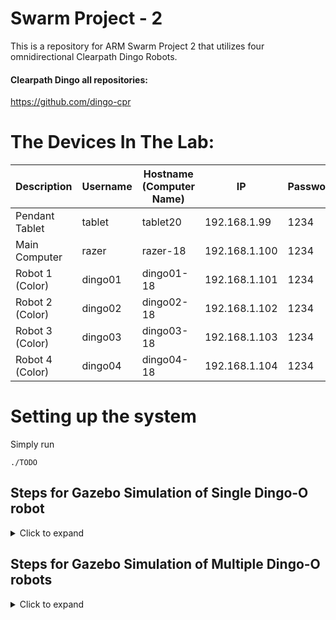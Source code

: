 # Swarm Project - 2
This is a repository for ARM Swarm Project 2 that utilizes four omnidirectional Clearpath Dingo Robots.

#### Clearpath Dingo all repositories:
https://github.com/dingo-cpr

# The Devices In The Lab:

| Description             | Username      | Hostname (Computer Name) | IP            | Password  | OS           | ROS     |
| ---                     | ---           | ---                      | ---           | ---       | ---          | ---     |
| Pendant Tablet          | tablet        | tablet20                 | 192.168.1.99  | 1234      | Ubuntu 20.04 | Noetic  |
| Main Computer           | razer         | razer-18                 | 192.168.1.100 | 1234      | Ubuntu 18.04 | Melodic |
| Robot 1 (Color)         | dingo01       | dingo01-18               | 192.168.1.101 | 1234      | Ubuntu 18.04 | Melodic |
| Robot 2 (Color)         | dingo02       | dingo02-18               | 192.168.1.102 | 1234      | Ubuntu 18.04 | Melodic |
| Robot 3 (Color)         | dingo03       | dingo03-18               | 192.168.1.103 | 1234      | Ubuntu 18.04 | Melodic |
| Robot 4 (Color)         | dingo04       | dingo04-18               | 192.168.1.104 | 1234      | Ubuntu 18.04 | Melodic |

# Setting up the system

Simply run
```
./TODO
```

## Steps for Gazebo Simulation of Single Dingo-O robot
<details> 
    <summary>Click to expand</summary>

(Reference: http://www.clearpathrobotics.com/assets/guides/melodic/dingo/simulation.html)

### Install some dependencies of Dingo Gazebo Simulation
```
sudo apt-get install ros-melodic-lms1xx # ROS driver for the SICK LMS1xx line of LIDARs.
sudo apt-get install ros-melodic-velodyne-simulator # Metapackage of Velodyne LIDAR simulation component
sudo apt-get install ros-melodic-hector-gazebo-plugins
sudo apt-get install ros-melodic-ridgeback-gazebo-plugins
sudo apt-get install ros-melodic-interactive-marker-twist-server
sudo apt-get install ros-melodic-ridgeback-control
sudo apt-get install ros-melodic-rqt-ez-publisher
```

### Default Gazebo Simulation Building Steps
```
cd ~
mkdir catkin_ws_swarm2

cd catkin_ws_swarm2
mkdir src
catkin_init_workspace src

cd src
git clone https://github.com/burakaksoy/Swarm-Robotics-2.git
git clone -b melodic-devel https://github.com/burakaksoy/dingo.git
git clone https://github.com/burakaksoy/dingo_simulator.git
git clone https://github.com/burakaksoy/dingo_desktop.git
git clone https://github.com/burakaksoy/AssistiveRobot-SimulationFiles.git


cd ..
catkin_make
source devel/setup.bash
```

#### In your `~/.bashrc` file, add these:
```
source ~/catkin_ws_swarm2/devel/setup.bash

export GAZEBO_MODEL_PATH=~/catkin_ws_swarm2/src/AssistiveRobot-SimulationFiles/lab_gazebo/models
export GAZEBO_RESOURCE_PATH=~/catkin_ws_swarm2/src/AssistiveRobot-SimulationFiles/lab_gazebo/worlds
```

### Running the simulation
#### Gazebo simulation:
```
roslaunch dingo_gazebo empty_world.launch x:=0. y:=0. yaw:=0. config:=front_laser
```
For other config options see: https://github.com/dingo-cpr/dingo/tree/melodic-devel/dingo_description
and create a config file in `.../dingo/dingo_description/urdf/configs/`

Another option for configurations is export their environment variables. For example:
```
export DINGO_OMNI=1
export DINGO_LASER=1
export DINGO_LASER_MODEL='ust10' # or 'lms1xx'
export DINGO_IMU_MICROSTRAIN=1
roslaunch dingo_gazebo empty_world.launch x:=1. y:=0. yaw:=0.
```

#### Corresponding RVIZ:
```
roslaunch dingo_viz view_robot.launch
```

#### To send simple velocity commands to the robot you can use rqt_ez_publisher:
```
rosrun rqt_ez_publisher rqt_ez_publisher
```
and send messages to `\cmd_vel` topic.

</details> 

## Steps for Gazebo Simulation of Multiple Dingo-O robots

<details>
    <summary>Click to expand</summary>

Assuming that you already did the dependancy installations and building in [**Steps for Gazebo Simulation of (Single) Dingo-O robot**](#steps-for-gazebo-simulation-of-single-dingo-o-robot) section.

### Running the simulation in Empty World
This command launches the corresponding RVIZ and the rqt_ez_publisher all together. 
```
roslaunch dingo_gazebo empty_world_multi.launch
```
Note that RVIZ TF frames are reported by `robot_localization` package that uses the _odometry_ and _IMU_ information, hence drifts after a while, but it is more realistic in that sense.
<!-- TODO: ADD image here -->
![View in empty world](./imgs/empty_world_multi.png)

### Running the simulation in CII 8th Floor Lab
This is an example lab environment to visualize the scales of Dingo robots.
This command launches the corresponding RVIZ and the rqt_ez_publisher all together in CII 8th floor lab.
```
roslaunch dingo_gazebo empty_lab_multi.launch
```
Note that RVIZ TF frames are reported by `robot_localization` package that uses the _odometry_ and _IMU_ information, hence drifts after a while, but more realistic.
<!-- TODO: ADD image here -->
![View in CII 8th Floor Lab](./imgs/empty_lab_multi.png)

### Running the simulation in Empty World with ground truth
This command launches the simulation with ground truth reported TF frames to RVIZ. Again, launching the corresponding RVIZ and the rqt_ez_publisher is embedded all together. 
```
roslaunch dingo_gazebo empty_world_multi_ground_truth.launch
```
Note that RVIZ TF frames are reported by `message_to_tf` package that uses the _ground truth_ data coming from `gazebo_ros_p3d` plugin, hence it is exact representation of the Gazebo World.
Therefore, this command does not launch the Gazebo client GUI to save computational power, but could be re-enabled with gui parameter set to true in the launch file.
<!-- TODO: ADD image here -->
![Empty World with ground truth](./imgs/empty_world_multi_ground_truth.png)

### Running the simulation in Anchor Industries Representative Plant Floor

**!!!IN PROGRESS, NOT DONE YET!!!**

This command launches the corresponding RVIZ and the rqt_ez_publisher all together. 
```
roslaunch dingo_gazebo plant_floor_multi.launch
```
Note that RVIZ TF frames are reported by `robot_localization` package that uses the _odometry_ and _IMU_ information, hence drifts after a while, but it is more realistic in that sense.
<!-- TODO: ADD image here -->

### Running the simulation in Demonstration Floor

**!!!IN PROGRESS, NOT DONE YET!!!**

This command launches the corresponding RVIZ and the rqt_ez_publisher all together. 
```
roslaunch dingo_gazebo demo_floor_multi.launch
```
Note that RVIZ TF frames are reported by `robot_localization` package that uses the _odometry_ and _IMU_ information, hence drifts after a while, but it is more realistic in that sense.
<!-- TODO: ADD image here -->


</details>